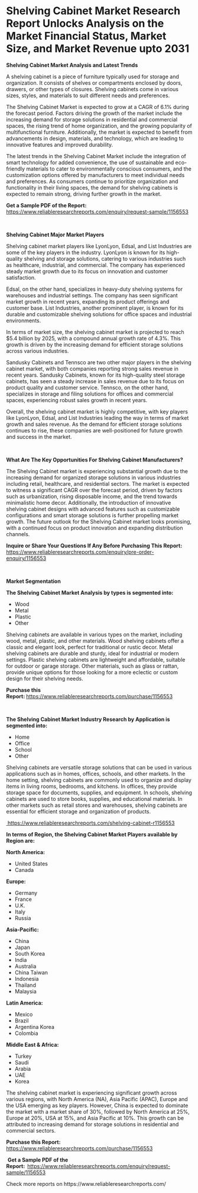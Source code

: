 <p><h1>Shelving Cabinet Market Research Report Unlocks Analysis on the Market Financial Status, Market Size, and Market Revenue upto 2031</h1></p><p><strong>Shelving Cabinet Market Analysis and Latest Trends</strong></p>
<p><p>A shelving cabinet is a piece of furniture typically used for storage and organization. It consists of shelves or compartments enclosed by doors, drawers, or other types of closures. Shelving cabinets come in various sizes, styles, and materials to suit different needs and preferences.</p><p>The Shelving Cabinet Market is expected to grow at a CAGR of 6.1% during the forecast period. Factors driving the growth of the market include the increasing demand for storage solutions in residential and commercial spaces, the rising trend of home organization, and the growing popularity of multifunctional furniture. Additionally, the market is expected to benefit from advancements in design, materials, and technology, which are leading to innovative features and improved durability.</p><p>The latest trends in the Shelving Cabinet Market include the integration of smart technology for added convenience, the use of sustainable and eco-friendly materials to cater to environmentally conscious consumers, and the customization options offered by manufacturers to meet individual needs and preferences. As consumers continue to prioritize organization and functionality in their living spaces, the demand for shelving cabinets is expected to remain strong, driving further growth in the market.</p></p>
<p><strong>Get a Sample PDF of the Report:&nbsp;</strong> <a href="https://www.reliableresearchreports.com/enquiry/request-sample/1156553">https://www.reliableresearchreports.com/enquiry/request-sample/1156553</a></p>
<p>&nbsp;</p>
<p><strong>Shelving Cabinet Major Market Players</strong></p>
<p><p>Shelving cabinet market players like LyonLyon, Edsal, and List Industries are some of the key players in the industry. LyonLyon is known for its high-quality shelving and storage solutions, catering to various industries such as healthcare, industrial, and commercial. The company has experienced steady market growth due to its focus on innovation and customer satisfaction.</p><p>Edsal, on the other hand, specializes in heavy-duty shelving systems for warehouses and industrial settings. The company has seen significant market growth in recent years, expanding its product offerings and customer base. List Industries, another prominent player, is known for its durable and customizable shelving solutions for office spaces and industrial environments.</p><p>In terms of market size, the shelving cabinet market is projected to reach $5.4 billion by 2025, with a compound annual growth rate of 4.3%. This growth is driven by the increasing demand for efficient storage solutions across various industries.</p><p>Sandusky Cabinets and Tennsco are two other major players in the shelving cabinet market, with both companies reporting strong sales revenue in recent years. Sandusky Cabinets, known for its high-quality steel storage cabinets, has seen a steady increase in sales revenue due to its focus on product quality and customer service. Tennsco, on the other hand, specializes in storage and filing solutions for offices and commercial spaces, experiencing robust sales growth in recent years.</p><p>Overall, the shelving cabinet market is highly competitive, with key players like LyonLyon, Edsal, and List Industries leading the way in terms of market growth and sales revenue. As the demand for efficient storage solutions continues to rise, these companies are well-positioned for future growth and success in the market.</p></p>
<p>&nbsp;</p>
<p><strong>What Are The Key Opportunities For Shelving Cabinet Manufacturers?</strong></p>
<p><p>The Shelving Cabinet market is experiencing substantial growth due to the increasing demand for organized storage solutions in various industries including retail, healthcare, and residential sectors. The market is expected to witness a significant CAGR over the forecast period, driven by factors such as urbanization, rising disposable income, and the trend towards minimalistic home decor. Additionally, the introduction of innovative shelving cabinet designs with advanced features such as customizable configurations and smart storage solutions is further propelling market growth. The future outlook for the Shelving Cabinet market looks promising, with a continued focus on product innovation and expanding distribution channels.</p></p>
<p><strong>Inquire or Share Your Questions If Any Before Purchasing This Report:</strong> <a href="https://www.reliableresearchreports.com/enquiry/pre-order-enquiry/1156553">https://www.reliableresearchreports.com/enquiry/pre-order-enquiry/1156553</a></p>
<p>&nbsp;</p>
<p><strong>Market Segmentation</strong></p>
<p><strong>The Shelving Cabinet Market Analysis by types is segmented into:</strong></p>
<p><ul><li>Wood</li><li>Metal</li><li>Plastic</li><li>Other</li></ul></p>
<p><p>Shelving cabinets are available in various types on the market, including wood, metal, plastic, and other materials. Wood shelving cabinets offer a classic and elegant look, perfect for traditional or rustic decor. Metal shelving cabinets are durable and sturdy, ideal for industrial or modern settings. Plastic shelving cabinets are lightweight and affordable, suitable for outdoor or garage storage. Other materials, such as glass or rattan, provide unique options for those looking for a more eclectic or custom design for their shelving needs.</p></p>
<p><strong>Purchase this Report:&nbsp;</strong><a href="https://www.reliableresearchreports.com/purchase/1156553">https://www.reliableresearchreports.com/purchase/1156553</a></p>
<p>&nbsp;</p>
<p><strong>The Shelving Cabinet Market Industry Research by Application is segmented into:</strong></p>
<p><ul><li>Home</li><li>Office</li><li>School</li><li>Other</li></ul></p>
<p><p>Shelving cabinets are versatile storage solutions that can be used in various applications such as in homes, offices, schools, and other markets. In the home setting, shelving cabinets are commonly used to organize and display items in living rooms, bedrooms, and kitchens. In offices, they provide storage space for documents, supplies, and equipment. In schools, shelving cabinets are used to store books, supplies, and educational materials. In other markets such as retail stores and warehouses, shelving cabinets are essential for efficient storage and organization of products.</p></p>
<p><a href="https://www.reliableresearchreports.com/shelving-cabinet-r1156553">&nbsp;https://www.reliableresearchreports.com/shelving-cabinet-r1156553</a></p>
<p><strong>In terms of Region, the Shelving Cabinet Market Players available by Region are:</strong></p>
<p>
    <p> <strong> North America: </strong>
        <ul>
            <li>United States</li>
            <li>Canada</li>
        </ul>
        </p> 
    <p> <strong> Europe: </strong>
        <ul>
            <li>Germany</li>
            <li>France</li>
            <li>U.K.</li>
            <li>Italy</li>
            <li>Russia</li>
        </ul>
        </p> 
    <p> <strong> Asia-Pacific: </strong>
        <ul>
            <li>China</li>
            <li>Japan</li>
            <li>South Korea</li>
            <li>India</li>
            <li>Australia</li>
            <li>China Taiwan</li>
            <li>Indonesia</li>
            <li>Thailand</li>
            <li>Malaysia</li>
        </ul>
        </p> 
    <p> <strong> Latin America: </strong>
        <ul>
            <li>Mexico</li>
            <li>Brazil</li>
            <li>Argentina Korea</li>
            <li>Colombia</li>
        </ul>
        </p> 
    <p> <strong> Middle East & Africa: </strong>
        <ul>
            <li>Turkey</li>
            <li>Saudi</li>
            <li>Arabia</li>
            <li>UAE</li>
            <li>Korea</li>
        </ul>
    </p>
    </p>
<p><p>The shelving cabinet market is experiencing significant growth across various regions, with North America (NA), Asia Pacific (APAC), Europe and the USA emerging as key players. However, China is expected to dominate the market with a market share of 30%, followed by North America at 25%, Europe at 20%, USA at 15%, and Asia Pacific at 10%. This growth can be attributed to increasing demand for storage solutions in residential and commercial sectors.</p></p>
<p><strong>Purchase this Report: </strong><a href="https://www.reliableresearchreports.com/purchase/1156553">https://www.reliableresearchreports.com/purchase/1156553</a></p>
<p>&nbsp;<strong>Get a Sample PDF of the Report:&nbsp;&nbsp;</strong><a href="https://www.reliableresearchreports.com/enquiry/request-sample/1156553">https://www.reliableresearchreports.com/enquiry/request-sample/1156553</a></p>
<p><strong></strong></p>
<p>Check more reports on https://www.reliableresearchreports.com/</p>